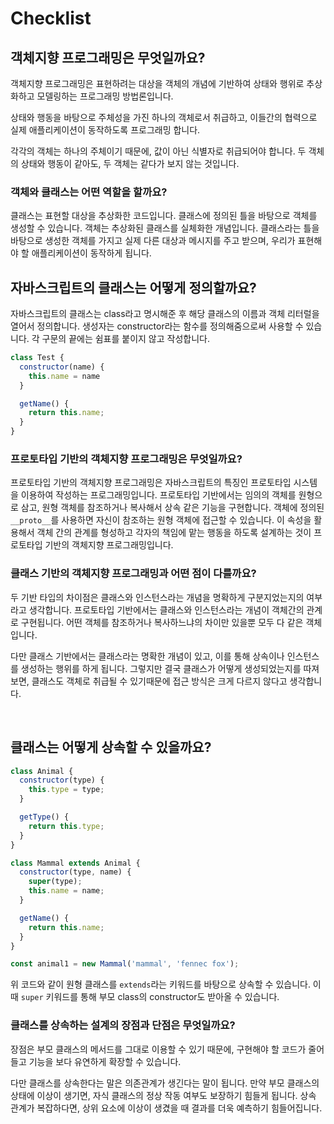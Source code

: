 # Checklist

## 객체지향 프로그래밍은 무엇일까요?
객체지향 프로그래밍은 표현하려는 대상을 객체의 개념에 기반하여 상태와 행위로 추상화하고 모델링하는 프로그래밍 방법론입니다.

상태와 행동을 바탕으로 주체성을 가진 하나의 객체로서 취급하고, 이들간의 협력으로 실제 애플리케이션이 동작하도록 프로그래밍 합니다.

각각의 객체는 하나의 주체이기 때문에, 값이 아닌 식별자로 취급되어야 합니다. 두 객체의 상태와 행동이 같아도, 두 객체는 같다가 보지 않는 것입니다.

### 객체와 클래스는 어떤 역할을 할까요?
클래스는 표현할 대상을 추상화한 코드입니다. 클래스에 정의된 틀을 바탕으로 객체를 생성할 수 있습니다.
객체는 추상화된 클래스를 실체화한 개념입니다.
클래스라는 틀을 바탕으로 생성한 객체를 가지고 실제 다른 대상과 메시지를 주고 받으며, 우리가 표현해야 할 애플리케이션이 동작하게 됩니다.
<br>

## 자바스크립트의 클래스는 어떻게 정의할까요?
자바스크립트의 클래스는 class라고 명시해준 후 해당 클래스의 이름과 객체 리터럴을 열어서 정의합니다. 생성자는 constructor라는 함수를 정의해줌으로써 사용할 수 있습니다.
각 구문의 끝에는 쉼표를 붙이지 않고 작성합니다.

``` js
class Test {
  constructor(name) {
    this.name = name
  }

  getName() {
    return this.name;
  }
}
```

### 프로토타입 기반의 객체지향 프로그래밍은 무엇일까요?
프로토타입 기반의 객체지향 프로그래밍은 자바스크립트의 특징인 프로토타입 시스템을 이용하여 작성하는 프로그래밍입니다. 프로토타입 기반에서는 임의의 객체를 원형으로 삼고, 원형 객체를 참조하거나 복사해서 상속 같은 기능을 구현합니다. 객체에 정의된 `__proto__`를 사용하면 자신이 참조하는 원형 객체에 접근할 수 있습니다. 이 속성을 활용해서 객체 간의 관계를 형성하고 각자의 책임에 맡는 행동을 하도록 설계하는 것이 프로토타입 기반의 객체지향 프로그래밍입니다.

### 클래스 기반의 객체지향 프로그래밍과 어떤 점이 다를까요?
두 기반 타입의 차이점은 클래스와 인스턴스라는 개념을 명확하게 구분지었는지의 여부라고 생각합니다. 프로토타입 기반에서는 클래스와 인스턴스라는 개념이 객체간의 관계로 구현됩니다. 어떤 객체를 참조하거나 복사하느냐의 차이만 있을뿐 모두 다 같은 객체입니다.

다만 클래스 기반에서는 클래스라는 명확한 개념이 있고, 이를 통해 상속이나 인스턴스를 생성하는 행위를 하게 됩니다. 그렇지만 결국 클래스가 어떻게 생성되었는지를 따져보면, 클래스도 객체로 취급될 수 있기때문에 접근 방식은 크게 다르지 않다고 생각합니다.

<br>

## 클래스는 어떻게 상속할 수 있을까요?
``` js
class Animal {
  constructor(type) {
    this.type = type;
  }

  getType() {
    return this.type;
  }
}

class Mammal extends Animal {
  constructor(type, name) {
    super(type);
    this.name = name;
  }

  getName() {
    return this.name;
  }
}

const animal1 = new Mammal('mammal', 'fennec fox');
```
위 코드와 같이 원형 클래스를 `extends`라는 키워드를 바탕으로 상속할 수 있습니다. 이때 `super` 키워드를 통해 부모 class의 constructor도 받아올 수 있습니다.

### 클래스를 상속하는 설계의 장점과 단점은 무엇일까요?
장점은 부모 클래스의 메서드를 그대로 이용할 수 있기 때문에, 구현해야 할 코드가 줄어들고 기능을 보다 유연하게 확장할 수 있습니다.

다만 클래스를 상속한다는 말은 의존관계가 생긴다는 말이 됩니다. 만약 부모 클래스의 상태에 이상이 생기면, 자식 클래스의 정상 작동 여부도 보장하기 힘들게 됩니다. 상속 관계가 복잡하다면, 상위 요소에 이상이 생겼을 때 결과를 더욱 예측하기 힘들어집니다.
